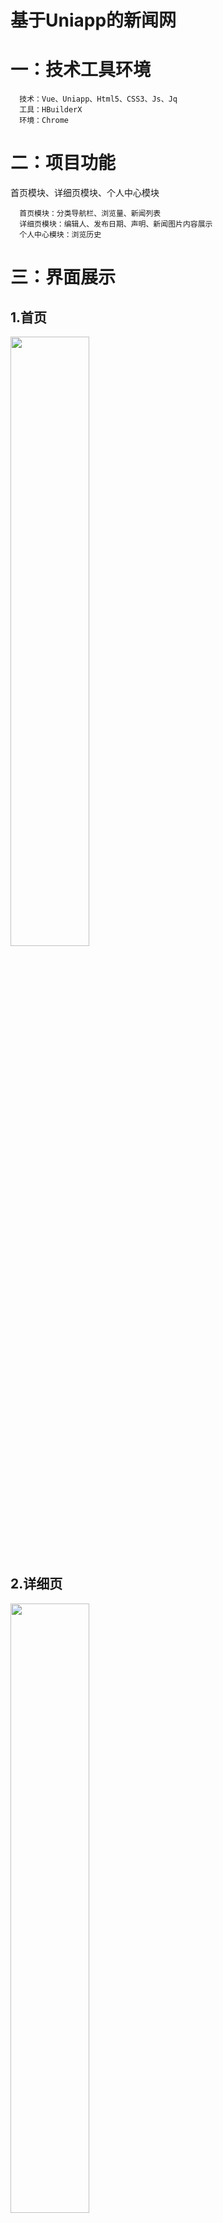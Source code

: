 # 基于Uniapp的新闻网

# 一：技术工具环境
      技术：Vue、Uniapp、Html5、CSS3、Js、Jq   
      工具：HBuilderX   
      环境：Chrome   
# 二：项目功能
首页模块、详细页模块、个人中心模块   
    
      首页模块：分类导航栏、浏览量、新闻列表  
      详细页模块：编辑人、发布日期、声明、新闻图片内容展示  
      个人中心模块：浏览历史  

# 三：界面展示
## 1.首页
<span style="color:#333333"><img src="https://i.postimg.cc/2ydLShh0/image.png" width="50%"></span>
## 2.详细页
<span style="color:#333333"><img src="https://i.postimg.cc/N0WK8pxN/image.png" width="50%"></span>
## 3.个人中心模块
<span style="color:#333333"><img src="https://i.postimg.cc/65YTb904/image.png" width="50%"></span>

# 四：接口文档
 [接口](https://note.youdao.com/s/3ynQdE6b)  
 
# 五：运行
    进入HBuilderX，点击上方运行到浏览器就行  

## 六：工程目录
<span style="color:#333333"><img src="https://i.postimg.cc/pXZhzVj6/image.png" width="50%"></span>























